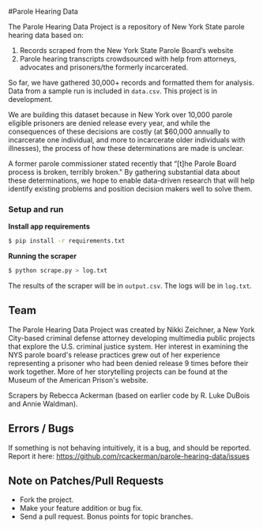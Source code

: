 #Parole Hearing Data

The Parole Hearing Data Project is a repository of New York State parole hearing data based on:

 1. Records scraped from the New York State Parole Board’s website
 2. Parole hearing transcripts crowdsourced with help from attorneys, advocates and prisoners/the formerly incarcerated.

So far, we have gathered 30,000+ records and formatted them for analysis.
Data from a sample run is included in `data.csv`. This project is in development.

We are building this dataset because in New York over 10,000 parole eligible prisoners are denied release every year, and while the consequences of these decisions are costly (at $60,000 annually to incarcerate one individual, and more to incarcerate older individuals with illnesses), the process of how these determinations are made is unclear.

A former parole commissioner stated recently that “[t]he Parole Board process is broken, terribly broken." By gathering substantial data about these determinations, we hope to enable data-driven research that will help identify existing problems and position decision makers well to solve them.

### Setup and run

**Install app requirements**

```bash
$ pip install -r requirements.txt
```

**Running the scraper**

```bash
$ python scrape.py > log.txt
```

The results of the scraper will be in `output.csv`. The logs will be in
`log.txt`.

## Team

The Parole Hearing Data Project was created by Nikki Zeichner, a New York City-based criminal defense attorney developing multimedia public projects that explore the U.S. criminal justice system.  Her interest in examining the NYS parole board's release practices grew out of her experience representing a prisoner who had been denied release 9 times before their work together.  More of her storytelling projects can be found at the Museum of the American Prison's website.

Scrapers by Rebecca Ackerman (based on earlier code by R. Luke DuBois and Annie Waldman).

## Errors / Bugs

If something is not behaving intuitively, it is a bug, and should be reported.
Report it here: https://github.com/rcackerman/parole-hearing-data/issues

## Note on Patches/Pull Requests

* Fork the project.
* Make your feature addition or bug fix.
* Send a pull request. Bonus points for topic branches.
